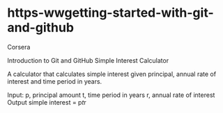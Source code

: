 # https-wwgetting-started-with-git-and-github
Corsera


Introduction to Git and GitHub
Simple Interest Calculator

A calculator that calculates simple interest given principal, annual rate of interest and time period in years.

Input:
   p, principal amount
   t, time period in years
   r, annual rate of interest
Output
   simple interest = p*t*r
